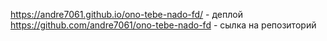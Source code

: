 https://andre7061.github.io/ono-tebe-nado-fd/ - деплой
https://github.com/andre7061/ono-tebe-nado-fd - сылка на репозиторий